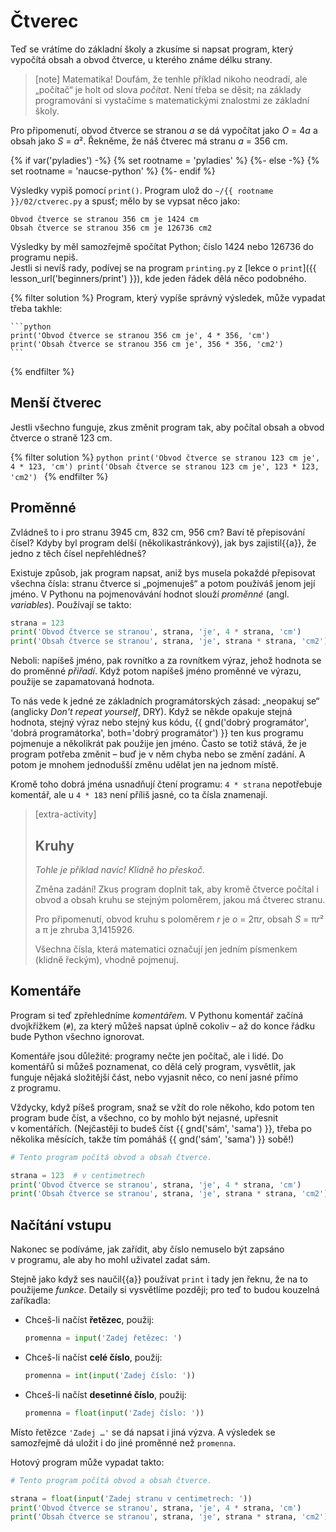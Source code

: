 # Čtverec

Teď se vrátíme do základní školy a zkusíme si napsat program,
který vypočítá obsah a obvod čtverce, u kterého známe délku strany.

> [note] Matematika!
> Doufám, že tenhle příklad nikoho neodradí,
> ale „počítač“ je holt od slova *počítat*.
> Není třeba se děsit;
> na základy programování si vystačíme s matematickými
> znalostmi ze základní školy.

Pro připomenutí, obvod čtverce se stranou <var>a</var>
se dá vypočítat jako <var>O</var> = 4<var>a</var>
a obsah jako <var>S</var> = <var>a</var>².
Řekněme, že náš čtverec má stranu <var>a</var> = 356 cm.


{% if var('pyladies') -%}
{% set rootname = 'pyladies' %}
{%- else -%}
{% set rootname = 'naucse-python' %}
{%- endif %}

Výsledky vypiš pomocí `print()`.
Program ulož do <code><span class="pythondir">~/{{ rootname }}</span>/02/ctverec.py</code>
a spusť; mělo by se vypsat něco jako:

```
Obvod čtverce se stranou 356 cm je 1424 cm
Obsah čtverce se stranou 356 cm je 126736 cm2
```

Výsledky by měl samozřejmě spočítat Python; číslo 1424 nebo 126736 do programu nepiš.<br>
Jestli si nevíš rady, podívej se na program <code>printing.py</code>
z [lekce o `print`]({{ lesson_url('beginners/print') }}), kde jeden řádek dělá něco podobného.

{% filter solution %}
    Program, který vypíše správný výsledek, může vypadat třeba takhle:

    ```python
    print('Obvod čtverce se stranou 356 cm je', 4 * 356, 'cm')
    print('Obsah čtverce se stranou 356 cm je', 356 * 356, 'cm2')
    ```
{% endfilter %}


## Menší čtverec

Jestli všechno funguje, zkus změnit program tak,
aby počítal obsah a obvod čtverce o straně 123 cm.

{% filter solution %}
    ```python
    print('Obvod čtverce se stranou 123 cm je', 4 * 123, 'cm')
    print('Obsah čtverce se stranou 123 cm je', 123 * 123, 'cm2')
    ```
{% endfilter %}


## Proměnné

Zvládneš to i pro stranu 3945 cm, 832 cm, 956 cm?
Baví tě přepisování čísel?
Kdyby byl program delší (několikastránkový),
jak bys zajistil{{a}}, že jedno z těch čísel nepřehlédneš?

Existuje způsob, jak program napsat,
aniž bys musela pokaždé přepisovat všechna čísla:
stranu čtverce si „pojmenuješ“ a potom používáš jenom její jméno.
V Pythonu na pojmenovávání hodnot slouží *proměnné* (angl. *variables*).
Používají se takto:

```python
strana = 123
print('Obvod čtverce se stranou', strana, 'je', 4 * strana, 'cm')
print('Obsah čtverce se stranou', strana, 'je', strana * strana, 'cm2')
```

Neboli: napíšeš jméno, pak rovnítko a za rovnítkem výraz,
jehož hodnota se do proměnné *přiřadí*.
Když potom napíšeš jméno proměnné ve výrazu,
použije se zapamatovaná hodnota.

To nás vede k jedné ze základních programátorských
zásad: „neopakuj se“ (anglicky *Don't repeat yourself*, <abbr class="initialism">DRY</abbr>).
Když se někde opakuje stejná hodnota, stejný výraz
nebo stejný kus kódu,
{{ gnd('dobrý programátor', 'dobrá programátorka', both='dobrý programátor') }}
ten kus programu pojmenuje
a několikrát pak použije jen jméno.
Často se totiž stává, že je program potřeba změnit –
buď je v něm chyba nebo se změní zadání.
A potom je mnohem jednodušší změnu udělat jen na jednom místě.

Kromě toho dobrá jména usnadňují čtení programu:
`4 * strana` nepotřebuje komentář, ale
u `4 * 183` není příliš jasné, co ta čísla znamenají.


> [extra-activity]
>
> ## Kruhy
>
> *Tohle je příklad navíc! Klidně ho přeskoč.*
>
> Změna zadání!
> Zkus program doplnit tak, aby kromě čtverce počítal
> i obvod a obsah kruhu se stejným poloměrem,
> jakou má čtverec stranu.
>
> Pro připomenutí, obvod kruhu s poloměrem <var>r</var>
> je <var>o</var> = 2π<var>r</var>, obsah <var>S</var> = π<var>r</var>²
> a π je zhruba 3,1415926.
>
> Všechna čísla, která matematici označují jen jedním
> písmenkem (klidně řeckým), vhodně pojmenuj.


## Komentáře

Program si teď zpřehledníme *komentářem*.
V Pythonu komentář začíná dvojkřížkem (`#`),
za který můžeš napsat úplně cokoliv – až do konce
řádku bude Python všechno ignorovat.

Komentáře jsou důležité: programy nečte jen počítač, ale i lidé.
Do komentářů si můžeš poznamenat, co dělá celý program,
vysvětlit, jak funguje nějaká složitější část,
nebo vyjasnit něco, co není jasné přímo z programu.

Vždycky, když píšeš program, snaž se vžít do role někoho,
kdo potom ten program bude číst,
a všechno, co by mohlo být nejasné, upřesnit v komentářích.
(Nejčastěji to budeš číst {{ gnd('sám', 'sama') }}, třeba po několika měsících,
takže tím pomáháš {{ gnd('sám', 'sama') }} sobě!)

```python
# Tento program počítá obvod a obsah čtverce.

strana = 123  # v centimetrech
print('Obvod čtverce se stranou', strana, 'je', 4 * strana, 'cm')
print('Obsah čtverce se stranou', strana, 'je', strana * strana, 'cm2')
```

## Načítání vstupu

Nakonec se podíváme, jak zařídit, aby číslo nemuselo být
zapsáno v programu, ale aby ho mohl uživatel zadat sám.

Stejně jako když ses naučil{{a}} používat `print`
i tady jen řeknu, že na to použijeme *funkce*.
Detaily si vysvětlíme později;
pro teď to budou kouzelná zaříkadla:

* Chceš-li načíst **řetězec**, použij:

  ```python
  promenna = input('Zadej řetězec: ')
  ```

* Chceš-li načíst **celé číslo**, použij:

  ```python
  promenna = int(input('Zadej číslo: '))
  ```

* Chceš-li načíst **desetinné číslo**, použij:

  ```python
  promenna = float(input('Zadej číslo: '))
  ```

Místo řetězce `'Zadej …'` se dá napsat i jiná výzva. 
A výsledek se samozřejmě dá uložit i do jiné proměnné než `promenna`.

Hotový program může vypadat takto:

```python
# Tento program počítá obvod a obsah čtverce.

strana = float(input('Zadej stranu v centimetrech: '))
print('Obvod čtverce se stranou', strana, 'je', 4 * strana, 'cm')
print('Obsah čtverce se stranou', strana, 'je', strana * strana, 'cm2')
```
